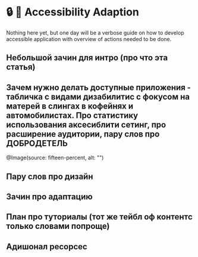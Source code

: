 # 🔒 🥸 Accessibility Adaption

Nothing here yet, but one day will be a verbose guide on how to develop accessible application with overview of actions needed to be done.

## Небольшой зачин для интро (про что эта статья)

## Зачем нужно делать доступные приложения - табличка с видами дизабилитис с фокусом на матерей в слингах в кофейнях и автомобилистах. Про статистику использования аксесиблити сетинг, про расширение аудитории, пару слов про ДОБРОДЕТЕЛЬ 
@Image(source: fifteen-percent, alt: "")

## Пару слов про дизайн 

## Зачин про адаптацию 

## План про туториалы (тот же тейбл оф контентс только словами попроще)

## Адишонал ресорсес
